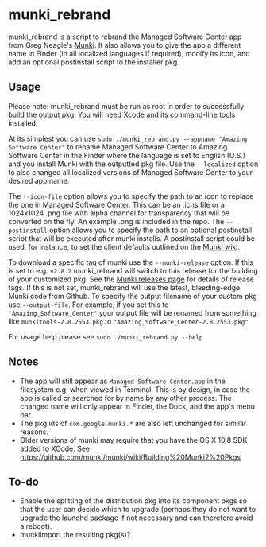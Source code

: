 # munki_rebrand

munki_rebrand is a script to rebrand the Managed Software Center app from Greg Neagle's [Munki](https://github.com/munki/munki). It also allows you to give the app a different name in Finder (in all localized languages if required), modify its icon, and add an optional postinstall script to the installer pkg.

## Usage

Please note: munki_rebrand must be run as root in order to successfully build the output pkg. You will need Xcode and its command-line tools installed.

At its simplest you can use ```sudo ./munki_rebrand.py --appname "Amazing Software Center"``` to rename Managed Software Center to Amazing Software Center in the Finder where the language is set to English (U.S.) and you install Munki with the outputted pkg file. Use the ```--localized``` option to also changed all localized versions of Managed Software Center to your desired app name.

The ```--icon-file``` option allows you to specify the path to an icon to replace the one in Managed Software Center. This can be an .icns file or a 1024x1024 .png file with alpha channel for transparency that will be converted on the fly. An example .png is included in the repo. The ```--postinstall``` option allows you to specify the path to an optional postinstall script that will be executed after munki installs. A postinstall script could be used, for instance, to set the client defaults outlined on the [Munki wiki](https://github.com/munki/munki/wiki/Preferences).

To download a specific tag of munki use the ```--munki-release``` option. If this is set to e.g. ```v2.8.2``` munki_rebrand will switch to this release for the building of your customized pkg. See the [Munki releases page](https://github.com/munki/munki/releases) for details of release tags. If this is not set, munki_rebrand will use the latest, bleeding-edge Munki code from Github. To specify the output filename of your custom pkg use ```--output-file```. For example, if you set this to ```"Amazing_Software_Center"``` your output file will be renamed from something like ```munkitools-2.8.2553.pkg``` to ```"Amazing_Software_Center-2.8.2553.pkg"```

For usage help please see ```sudo ./munki_rebrand.py --help```

## Notes
* The app will still appear as ```Managed Software Center.app``` in the filesystem e.g. when viewed in Terminal. This is by design, in case the app is called or searched for by name by any other process. The changed name will only appear in Finder, the Dock, and the app's menu bar.
* The pkg ids of ```com.google.munki.*``` are also left unchanged for similar reasons.
* Older versions of munki may require that you have the OS X 10.8 SDK added to XCode. See <https://github.com/munki/munki/wiki/Building%20Munki2%20Pkgs>

## To-do
* Enable the splitting of the distribution pkg into its component pkgs so that the user can decide which to upgrade (perhaps they do not want to upgrade the launchd package if not necessary and can therefore avoid a reboot).
* munkiimport the resulting pkg(s)?

